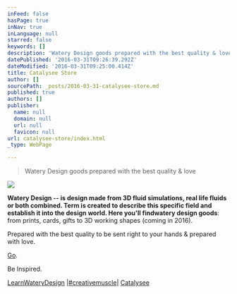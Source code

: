 ```yaml
---
inFeed: false
hasPage: true
inNav: true
inLanguage: null
starred: false
keywords: []
description: 'Watery Design goods prepared with the best quality & love.'
datePublished: '2016-03-31T09:26:39.292Z'
dateModified: '2016-03-31T09:25:00.414Z'
title: Catalysee Store
author: []
sourcePath: _posts/2016-03-31-catalysee-store.md
published: true
authors: []
publisher:
  name: null
  domain: null
  url: null
  favicon: null
url: catalysee-store/index.html
_type: WebPage

---
```

> Watery Design goods prepared with the best quality & love

![](https://s3-us-west-2.amazonaws.com/the-grid-img/p/b8e6c08c8b7a9871c2099f8ff341388f9eddf794.png)

**Watery Design **-- is design made from 3D fluid simulations, real life fluids or both combined. Term is created to describe this specific field and establish it into the design world. Here you'll find**watery design goods**: from prints, cards, gifts to 3D working shapes (coming in 2016).

Prepared with the best quality to be sent right to your hands & prepared with love.

[Go][0]. 

Be Inspired.

[LearnWateryDesign][1] |[\#creativemuscle][2]|  [Catalysee][3]

[0]: https://instagram.com/catalysee.live/
[1]: http://www.catalysee.com/c-course.html
[2]: https://www.instagram.com/catalysee.live/
[3]: http://www.catalysee.com/